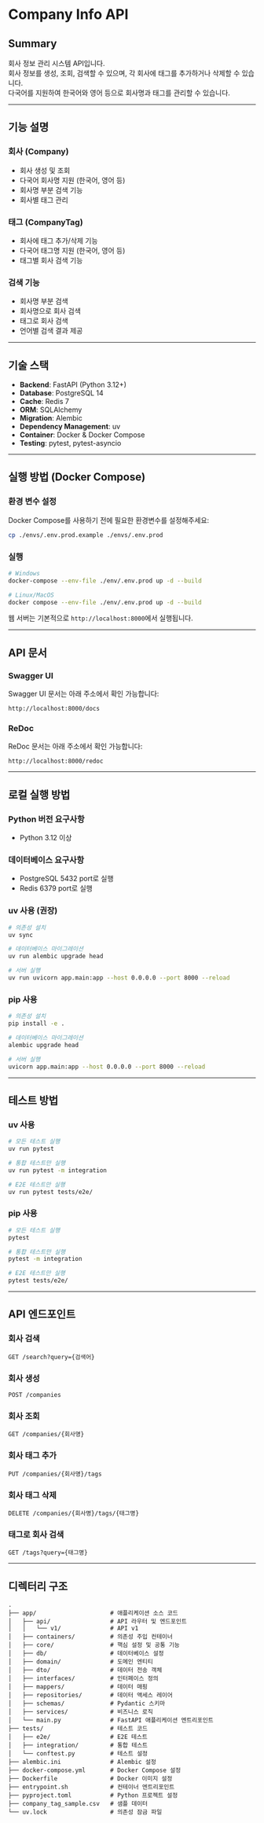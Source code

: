 # Company Info API

## Summary

회사 정보 관리 시스템 API입니다.  
회사 정보를 생성, 조회, 검색할 수 있으며, 각 회사에 태그를 추가하거나 삭제할 수 있습니다.  
다국어를 지원하여 한국어와 영어 등으로 회사명과 태그를 관리할 수 있습니다.

---

## 기능 설명

### 회사 (Company)

- 회사 생성 및 조회
- 다국어 회사명 지원 (한국어, 영어 등)
- 회사명 부분 검색 기능
- 회사별 태그 관리

### 태그 (CompanyTag)

- 회사에 태그 추가/삭제 기능
- 다국어 태그명 지원 (한국어, 영어 등)
- 태그별 회사 검색 기능

### 검색 기능

- 회사명 부분 검색
- 회사명으로 회사 검색
- 태그로 회사 검색
- 언어별 검색 결과 제공

---

## 기술 스택

- **Backend**: FastAPI (Python 3.12+)
- **Database**: PostgreSQL 14
- **Cache**: Redis 7
- **ORM**: SQLAlchemy
- **Migration**: Alembic
- **Dependency Management**: uv
- **Container**: Docker & Docker Compose
- **Testing**: pytest, pytest-asyncio

---

## 실행 방법 (Docker Compose)

### 환경 변수 설정

Docker Compose를 사용하기 전에 필요한 환경변수를 설정해주세요:

```bash
cp ./envs/.env.prod.example ./envs/.env.prod
```

### 실행

```bash
# Windows
docker-compose --env-file ./env/.env.prod up -d --build

# Linux/MacOS
docker compose --env-file ./env/.env.prod up -d --build
```

웹 서버는 기본적으로 `http://localhost:8000`에서 실행됩니다.

---

## API 문서

### Swagger UI

Swagger UI 문서는 아래 주소에서 확인 가능합니다:

```
http://localhost:8000/docs
```

### ReDoc

ReDoc 문서는 아래 주소에서 확인 가능합니다:

```
http://localhost:8000/redoc
```

---

## 로컬 실행 방법

### Python 버전 요구사항

- Python 3.12 이상

### 데이터베이스 요구사항

- PostgreSQL 5432 port로 실행
- Redis 6379 port로 실행

### uv 사용 (권장)

```bash
# 의존성 설치
uv sync

# 데이터베이스 마이그레이션
uv run alembic upgrade head

# 서버 실행
uv run uvicorn app.main:app --host 0.0.0.0 --port 8000 --reload
```

### pip 사용

```bash
# 의존성 설치
pip install -e .

# 데이터베이스 마이그레이션
alembic upgrade head

# 서버 실행
uvicorn app.main:app --host 0.0.0.0 --port 8000 --reload
```

---

## 테스트 방법

### uv 사용

```bash
# 모든 테스트 실행
uv run pytest

# 통합 테스트만 실행
uv run pytest -m integration

# E2E 테스트만 실행
uv run pytest tests/e2e/
```

### pip 사용

```bash
# 모든 테스트 실행
pytest

# 통합 테스트만 실행
pytest -m integration

# E2E 테스트만 실행
pytest tests/e2e/
```

---

## API 엔드포인트

### 회사 검색

```
GET /search?query={검색어}
```

### 회사 생성

```
POST /companies
```

### 회사 조회

```
GET /companies/{회사명}
```

### 회사 태그 추가

```
PUT /companies/{회사명}/tags
```

### 회사 태그 삭제

```
DELETE /companies/{회사명}/tags/{태그명}
```

### 태그로 회사 검색

```
GET /tags?query={태그명}
```

---

## 디렉터리 구조

```
.
├── app/                     # 애플리케이션 소스 코드
│   ├── api/                 # API 라우터 및 엔드포인트
│   │   └── v1/              # API v1
│   ├── containers/          # 의존성 주입 컨테이너
│   ├── core/                # 핵심 설정 및 공통 기능
│   ├── db/                  # 데이터베이스 설정
│   ├── domain/              # 도메인 엔티티
│   ├── dto/                 # 데이터 전송 객체
│   ├── interfaces/          # 인터페이스 정의
│   ├── mappers/             # 데이터 매핑
│   ├── repositories/        # 데이터 액세스 레이어
│   ├── schemas/             # Pydantic 스키마
│   ├── services/            # 비즈니스 로직
│   └── main.py              # FastAPI 애플리케이션 엔트리포인트
├── tests/                   # 테스트 코드
│   ├── e2e/                 # E2E 테스트
│   ├── integration/         # 통합 테스트
│   └── conftest.py          # 테스트 설정
├── alembic.ini              # Alembic 설정
├── docker-compose.yml       # Docker Compose 설정
├── Dockerfile               # Docker 이미지 설정
├── entrypoint.sh            # 컨테이너 엔트리포인트
├── pyproject.toml           # Python 프로젝트 설정
├── company_tag_sample.csv   # 샘플 데이터
└── uv.lock                  # 의존성 잠금 파일
```
